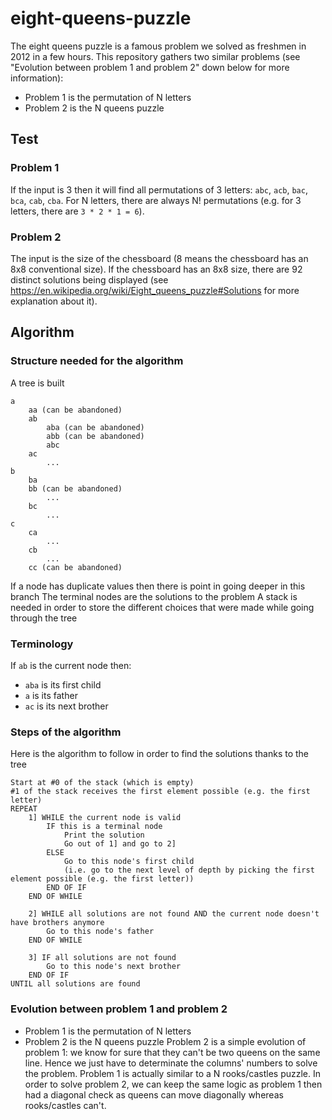 # eight-queens-puzzle
The eight queens puzzle is a famous problem we solved as freshmen in 2012 in a few hours. This repository gathers two similar problems (see "Evolution between problem 1 and problem 2" down below for more information):
- Problem 1 is the permutation of N letters
- Problem 2 is the N queens puzzle

## Test

### Problem 1

If the input is 3 then it will find all permutations of 3 letters: `abc`, `acb`, `bac`, `bca`, `cab`, `cba`. For N letters, there are always N! permutations (e.g. for 3 letters, there are `3 * 2 * 1 = 6`).

### Problem 2

The input is the size of the chessboard (8 means the chessboard has an 8x8 conventional size). If the chessboard has an 8x8 size, there are 92 distinct solutions being displayed (see https://en.wikipedia.org/wiki/Eight_queens_puzzle#Solutions for more explanation about it).

## Algorithm

### Structure needed for the algorithm

A tree is built
```
a
	aa (can be abandoned)
	ab
		aba (can be abandoned)
		abb (can be abandoned)
		abc
	ac
		...
b
	ba
	bb (can be abandoned)
		...
	bc
		...
c
	ca
		...
	cb
		...
	cc (can be abandoned)
```
If a node has duplicate values then there is point in going deeper in this branch
The terminal nodes are the solutions to the problem
A stack is needed in order to store the different choices that were made while going through the tree

### Terminology

If `ab` is the current node then:
- `aba` is its first child
- `a` is its father
- `ac` is its next brother

### Steps of the algorithm

Here is the algorithm to follow in order to find the solutions thanks to the tree
```
Start at #0 of the stack (which is empty)
#1 of the stack receives the first element possible (e.g. the first letter)
REPEAT
	1] WHILE the current node is valid
		IF this is a terminal node
			Print the solution
			Go out of 1] and go to 2]
		ELSE
			Go to this node's first child
			(i.e. go to the next level of depth by picking the first element possible (e.g. the first letter))
		END OF IF
	END OF WHILE
	
	2] WHILE all solutions are not found AND the current node doesn't have brothers anymore
		Go to this node's father
	END OF WHILE
	
	3] IF all solutions are not found
		Go to this node's next brother
	END OF IF
UNTIL all solutions are found
```


### Evolution between problem 1 and problem 2

- Problem 1 is the permutation of N letters
- Problem 2 is the N queens puzzle
Problem 2 is a simple evolution of problem 1: we know for sure that they can't be two queens on the same line. Hence we just have to determinate the columns' numbers to solve the problem.
Problem 1 is actually similar to a N rooks/castles puzzle.
In order to solve problem 2, we can keep the same logic as problem 1 then had a diagonal check as queens can move diagonally whereas rooks/castles can't.
